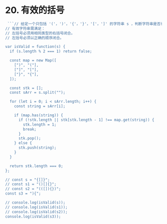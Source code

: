 # 20. 有效的括号

```js
 ```// 给定一个只包括 '('，')'，'{'，'}'，'['，']' 的字符串 s ，判断字符串是否有效。
// 有效字符串需满足：
// 左括号必须用相同类型的右括号闭合。
// 左括号必须以正确的顺序闭合。

var isValid = function(s) {
  if (s.length % 2 === 1) return false;

  const map = new Map([
    [")", "("],
    ["]", "["],
    ["}", "{"],
  ]);

  const stk = [];
  const sArr = s.split("");

  for (let i = 0; i < sArr.length; i++) {
    const string = sArr[i];

    if (map.has(string)) {
      if (!stk.length || stk[stk.length - 1] !== map.get(string)) {
        stk.length = 1;
        break;
      }
      stk.pop();
    } else {
      stk.push(string);
    }
  }

  return stk.length === 0;
};

// const s = "{[]}";
// const s1 = "()[]{}";
// const s2 = "(([]){})";
const s3 = "){";

// console.log(isValid(s));
// console.log(isValid(s1));
// console.log(isValid(s2));
console.log(isValid(s3));
